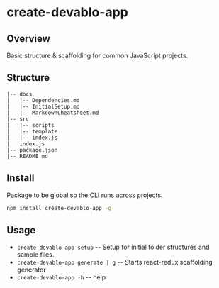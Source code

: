 # create-devablo-app

## Overview
Basic structure & scaffolding for common JavaScript projects.

## Structure

```
|-- docs
|   |-- Dependencies.md
|   |-- InitialSetup.md
|   |-- MarkdownCheatsheet.md
|-- src
|   |-- scripts
|   |-- template
|   |-- index.js
|   index.js
|-- package.json
|-- README.md
```

## Install

Package to be global so the CLI runs across projects.

```sh
npm install create-devablo-app -g
```

## Usage

* `create-devablo-app setup` -- Setup for initial folder structures and sample files.
* `create-devablo-app generate | g` -- Starts react-redux scaffolding generator
* `create-devablo-app -h` -- help